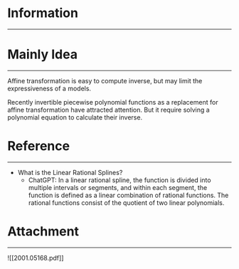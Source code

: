 # Information
---


# Mainly Idea
---
Affine transformation is easy to compute inverse, but may limit the expressiveness of a models.

Recently invertible piecewise polynomial functions as a replacement for affine transformation have attracted attention. But it require solving a polynomial equation to calculate their inverse.
# Reference
---
- What is the Linear Rational Splines?
	- ChatGPT: In a linear rational spline, the function is divided into multiple intervals or segments, and within each segment, the function is defined as a linear combination of rational functions. The rational functions consist of the quotient of two linear polynomials.

# Attachment
---
![[2001.05168.pdf]]